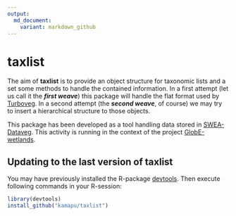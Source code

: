 ```yaml
---
output:
  md_document:
    variant: markdown_github
---
```


<!-- README.md is generated from README.Rmd. Please edit that file -->



# taxlist

The aim of **taxlist** is to provide an object structure for taxonomic lists
and a set some methods to handle the contained information.
In a first attempt (let us call it the **_first weave_**) this package will
handle the flat format used by
[Turboveg](http://www.synbiosys.alterra.nl/turboveg).
In a second attempt (the **_second weave_**, of course) we may try to insert a
hierarchical structure to those objects.

This package has been developed as a tool handling data stored in
[SWEA-Dataveg](http://www.givd.info/ID/AF-00-006).
This activity is running in the context of the project
[GlobE-wetlands](https://www.wetlands-africa.de/).

## Updating to the last version of taxlist
You may have previously installed the R-package
[devtools](https://github.com/hadley/devtools).
Then execute following commands in your R-session:


```r
library(devtools)
install_github("kamapu/taxlist")
```

